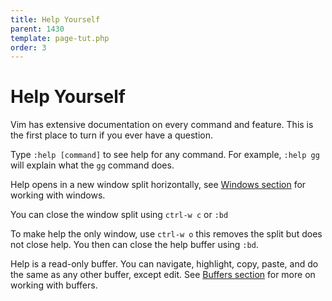 ```yaml
---
title: Help Yourself
parent: 1430
template: page-tut.php
order: 3
---
```


# Help Yourself

Vim has extensive documentation on every command and feature. This is the first place to turn if you ever have a question.

Type `:help [command]` to see help for any command. For example, `:help gg` will explain what the `gg` command does.

Help opens in a new window split horizontally, see [Windows section](/working-with-vim/windows/) for working with windows.

You can close the window split using `ctrl-w c` or `:bd`

To make help the only window, use `ctrl-w o` this removes the split but does not close help. You then can close the help buffer using `:bd`.

Help is a read-only buffer. You can navigate, highlight, copy, paste, and do the same as any other buffer, except edit. See [Buffers section](/working-with-vim/buffers/) for more on working with buffers.

